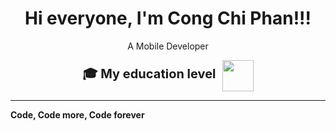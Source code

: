 <h1 align="center">Hi everyone, I'm Cong Chi Phan!!!</h1>
<p align="center"> A Mobile Developer</p>

<div style="display: flex; align-items: center; justify-content: center;">
  <span style="font-size: 20px; font-weight: bold;">🎓 My education level</span>
  <img src="https://media0.giphy.com/media/v1.Y2lkPTc5MGI3NjExd3N0MGtyaGhoY3N6dnM0bzlhb3N6OG85ZWQxdTZxcm55czU1NDF0aiZlcD12MV9pbnRlcm5hbF9naWZfYnlfaWQmY3Q9Zw/fhAwk4DnqNgw8/giphy.gif" width="50" style="margin-left: 10px;">
</div>

---

**Code, Code more, Code forever**

